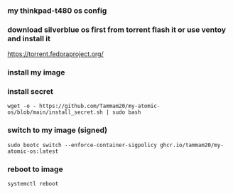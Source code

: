 ### my thinkpad-t480 os config

### download silverblue os first from torrent flash it or use ventoy and install it
https://torrent.fedoraproject.org/

### install my image

### install secret
`wget -o - https://github.com/Tammam20/my-atomic-os/blob/main/install_secret.sh | sudo bash`

### switch to my image (signed)
`sudo bootc switch --enforce-container-sigpolicy ghcr.io/tammam20/my-atomic-os:latest`

### reboot to image

`systemctl reboot`
